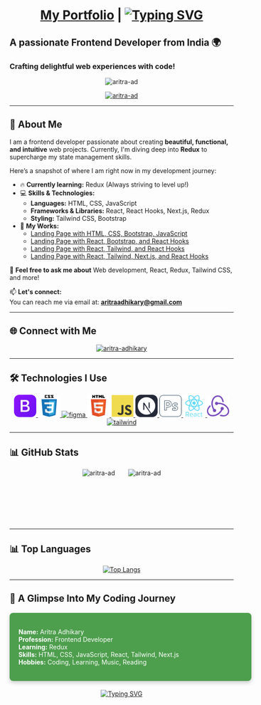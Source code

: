 <h1 align="center">
  <a href="https://portfolio-website-aritra.vercel.app/">My Portfolio</a> | 
  <a href="https://git.io/typing-svg"><img src="https://readme-typing-svg.demolab.com?font=Fira+Code&pause=1000&center=true&vCenter=true&width=435&lines=Hello+I'm+Aritra+Adhikary" alt="Typing SVG" /></a>
</h1>

## A passionate **Frontend Developer** from India 🌍  
### Crafting delightful web experiences with code!  

<p align="center"> 
  <img src="https://komarev.com/ghpvc/?username=aritra-ad&label=Profile%20views&color=0e75b6&style=flat" alt="aritra-ad" />
</p>

<p align="center">
  <a href="https://github.com/ryo-ma/github-profile-trophy">
    <img src="https://github-profile-trophy.vercel.app/?username=aritra-ad&theme=dark&margin-w=15&margin-h=15&no-frame=true" alt="aritra-ad" />
  </a>
</p>

---

## 🚀 **About Me**

I am a frontend developer passionate about creating **beautiful, functional, and intuitive** web projects. Currently, I'm diving deep into **Redux** to supercharge my state management skills.

Here’s a snapshot of where I am right now in my development journey:

- 🔥 **Currently learning:** Redux (Always striving to level up!)
- 💻 **Skills & Technologies:**  
  - **Languages:** HTML, CSS, JavaScript  
  - **Frameworks & Libraries:** React, React Hooks, Next.js, Redux  
  - **Styling:** Tailwind CSS, Bootstrap  
- 🌱 **My Works:**
  - [Landing Page with HTML, CSS, Bootstrap, JavaScript](https://aritra-ad.github.io/web-project-1/)
  - [Landing Page with React, Bootstrap, and React Hooks](https://aritra-ad.github.io/web-project-2/)
  - [Landing Page with React, Tailwind, and React Hooks](https://aritra-ad.github.io/web-project-3/)
  - [Landing Page with React, Tailwind, Next.js, and React Hooks](https://web-project-4.vercel.app/)

💬 **Feel free to ask me about** Web development, React, Redux, Tailwind CSS, and more!

📫 **Let's connect:**  
You can reach me via email at: **[aritraadhikary@gmail.com](mailto:aritraadhikary@gmail.com)**

---

## 🌐 **Connect with Me**

<p align="center">
  <a href="https://www.linkedin.com/in/aritra-adhikary-69937a1b9" target="_blank">
    <img src="https://raw.githubusercontent.com/rahuldkjain/github-profile-readme-generator/master/src/images/icons/Social/linked-in-alt.svg" alt="aritra-adhikary" height="30" width="40" />
  </a>
</p>

---

## 🛠️ **Technologies I Use**

<p align="center"> 
  <a href="https://getbootstrap.com" target="_blank" rel="noreferrer"> <img src="https://raw.githubusercontent.com/tandpfun/skill-icons/refs/heads/main/icons/Bootstrap.svg" alt="bootstrap" width="50" height="50" /> </a>
  <a href="https://www.w3schools.com/css/" target="_blank" rel="noreferrer"> <img src="https://raw.githubusercontent.com/devicons/devicon/master/icons/css3/css3-original-wordmark.svg" alt="css3" width="50" height="50" /> </a>
  <a href="https://www.figma.com/" target="_blank" rel="noreferrer"> <img src="https://www.vectorlogo.zone/logos/figma/figma-icon.svg" alt="figma" width="50" height="50" /> </a>
  <a href="https://www.w3.org/html/" target="_blank" rel="noreferrer"> <img src="https://raw.githubusercontent.com/devicons/devicon/master/icons/html5/html5-original-wordmark.svg" alt="html5" width="50" height="50" /> </a>
  <a href="https://developer.mozilla.org/en-US/docs/Web/JavaScript" target="_blank" rel="noreferrer"> <img src="https://raw.githubusercontent.com/devicons/devicon/master/icons/javascript/javascript-original.svg" alt="javascript" width="50" height="50" /> </a>
  <a href="https://nextjs.org/" target="_blank" rel="noreferrer"> <img src="https://raw.githubusercontent.com/tandpfun/skill-icons/refs/heads/main/icons/NextJS-Dark.svg" alt="nextjs" width="50" height="50" /> </a>
  <a href="https://www.photoshop.com/en" target="_blank" rel="noreferrer"> <img src="https://raw.githubusercontent.com/devicons/devicon/master/icons/photoshop/photoshop-line.svg" alt="photoshop" width="50" height="50" /> </a>
  <a href="https://reactjs.org/" target="_blank" rel="noreferrer"> <img src="https://raw.githubusercontent.com/devicons/devicon/master/icons/react/react-original-wordmark.svg" alt="react" width="50" height="50" /> </a>
  <a href="https://redux.js.org" target="_blank" rel="noreferrer"> <img src="https://raw.githubusercontent.com/devicons/devicon/master/icons/redux/redux-original.svg" alt="redux" width="50" height="50" /> </a>
  <a href="https://tailwindcss.com/" target="_blank" rel="noreferrer"> <img src="https://www.vectorlogo.zone/logos/tailwindcss/tailwindcss-icon.svg" alt="tailwind" width="50" height="50" /> </a>
</p>

---

## 📊 **GitHub Stats**

<div style="display: flex; justify-content: center; gap: 30px; height:120px;">
  <div>
    <img src="https://github-readme-stats.vercel.app/api?username=aritra-ad&show_icons=true&locale=en&hide=prs&count_private=true&theme=gruvbox" alt="aritra-ad" />
  </div>
  <div>
    <img src="https://github-readme-streak-stats.herokuapp.com/?user=aritra-ad&theme=gruvbox&count_private=true" alt="aritra-ad" />
  </div>
</div>

---

## 📊 **Top Languages**

<p align="center">
  <a href="https://github.com/anuraghazra/github-readme-stats">
    <img src="https://github-readme-stats.vercel.app/api/top-langs/?username=aritra-ad&layout=donut" alt="Top Langs" />
  </a>
</p>

---

## 🌱 **A Glimpse Into My Coding Journey**  

<div style="background-color: #282c; color: white; padding: 20px; border-radius: 8px; width: 100%; max-width: 600px; box-shadow: 0 4px 10px rgba(0, 0, 0, 0.2); margin: 20px auto;">
  <ul style="list-style: none; padding-left: 0;">
    <li><strong>Name:</strong> Aritra Adhikary</li>
    <li><strong>Profession:</strong> Frontend Developer</li>
    <li><strong>Learning:</strong> Redux</li>
    <li><strong>Skills:</strong> HTML, CSS, JavaScript, React, Tailwind, Next.js</li>
    <li><strong>Hobbies:</strong> Coding, Learning, Music, Reading</li>
  </ul>
</div>

<p align="center">
  <a href="https://git.io/typing-svg"><img src="https://readme-typing-svg.demolab.com?font=Fira+Code&pause=1000&center=true&vCenter=true&width=435&lines=Thank+You+For+Visiting" alt="Typing SVG" /></a>
</p>
